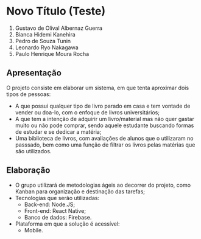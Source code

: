 # Novo Título (Teste)

1. Gustavo de Olival Albernaz Guerra 
1. Bianca Hidemi Kanehira
1. Pedro de Souza Tunin
1. Leonardo Ryo Nakagawa
1. Paulo Henrique Moura Rocha

<!-- * https://docs.google.com/document/d/11UHQol3MJSEbS0Vub-CUUXjuey0ZXbORbg9KH3h0AKE/edit -->

## Apresentação

O projeto consiste em elaborar um sistema, em que tenta aproximar dois tipos de pessoas:
 -  A que possui qualquer tipo de livro parado em casa e tem vontade de vender ou doa-lo, com o enfoque de livros universitários;
 - A que tem a intenção de adquirir um livro/material mas não quer gastar muito ou não pode comprar, sendo aquele estudante buscando formas de estudar e se dedicar a matéria;
 - Uma biblioteca de livros, com avaliações de alunos que o utilizaram no passsado, bem como uma função de filtrar os livros pelas matérias que são utilizados.

## Elaboração

- O grupo utilizará de metodologias ágeis ao decorrer do projeto, como Kanban para organização e destinação das tarefas;
- Tecnologias que serão utilizadas:
    * Back-end: Node.JS;
    * Front-end: React Native;
    * Banco de dados: Firebase.
- Plataforma em que a solução é acessível: 
    * Mobile.
